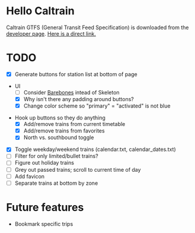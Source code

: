 # Hello Caltrain

Caltrain GTFS (General Transit Feed Specification) is downloaded from the
[developer page](dev). [Here is a direct link.](gtfs)

[dev]: http://www.caltrain.com/developer.html
[gtfs]: http://www.caltrain.com/Assets/GTFS/caltrain/CT-GTFS.zip

# TODO

- [x] Generate buttons for station list at bottom of page
* UI
  - [ ] Consider [Barebones](Barebones) intead of Skeleton
  - [x] Why isn't there any padding around buttons?
  - [x] Change color scheme so "primary" = "activated" is not blue
- Hook up buttons so they do anything
  - [x] Add/remove trains from current timetable
  - [x] Add/remove trains from favorites
  - [x] North vs. southbound toggle
- [x] Toggle weekday/weekend trains (calendar.txt, calendar_dates.txt)
- [ ] Filter for only limited/bullet trains?
- [ ] Figure out holiday trains
- [ ] Grey out passed trains; scroll to current time of day
- [ ] Add favicon
- [ ] Separate trains at bottom by zone

# Future features

- Bookmark specific trips

[Barebones]: https://github.com/acahir/Barebones
